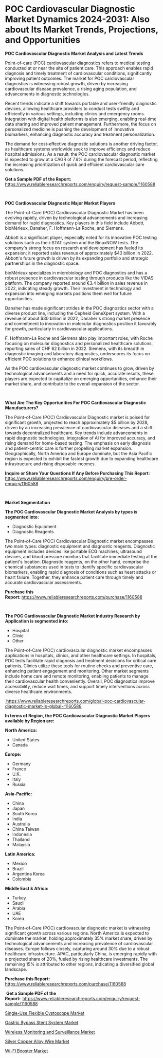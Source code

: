 <p><h1>POC Cardiovascular Diagnostic Market Dynamics 2024-2031: Also about Its Market Trends, Projections, and Opportunities</h1></p><p><strong>POC Cardiovascular Diagnostic Market Analysis and Latest Trends</strong></p>
<p><p>Point-of-care (POC) cardiovascular diagnostics refers to medical testing conducted at or near the site of patient care. This approach enables rapid diagnosis and timely treatment of cardiovascular conditions, significantly improving patient outcomes. The market for POC cardiovascular diagnostics is witnessing robust growth, driven by increasing cardiovascular disease prevalence, a rising aging population, and advancements in diagnostic technologies.</p><p>Recent trends indicate a shift towards portable and user-friendly diagnostic devices, allowing healthcare providers to conduct tests swiftly and efficiently in various settings, including clinics and emergency rooms. Integration with digital health platforms is also emerging, enabling real-time data sharing and improved patient management. Furthermore, the focus on personalized medicine is pushing the development of innovative biomarkers, enhancing diagnostic accuracy and treatment personalization.</p><p>The demand for cost-effective diagnostic solutions is another driving factor, as healthcare systems worldwide seek to improve efficiency and reduce hospital admissions. As a result, the POC cardiovascular diagnostic market is expected to grow at a CAGR of 7.6% during the forecast period, reflecting the increasing prioritization of quick and efficient cardiovascular care solutions.</p></p>
<p><strong>Get a Sample PDF of the Report:&nbsp;</strong> <a href="https://www.reliableresearchreports.com/enquiry/request-sample/1160588?utm_campaign=10&utm_medium=2&utm_source=Github&utm_content=ia&utm_term=05122024&utm_id=poc-cardiovascular-diagnostic">https://www.reliableresearchreports.com/enquiry/request-sample/1160588</a></p>
<p>&nbsp;</p>
<p><strong>POC Cardiovascular Diagnostic Major Market Players</strong></p>
<p><p>The Point-of-Care (POC) Cardiovascular Diagnostic Market has been evolving rapidly, driven by technological advancements and increasing demand for rapid diagnostics. Key players in this field include Abbott, bioMérieux, Danaher, F. Hoffmann-La Roche, and Siemens.</p><p>Abbott is a significant player, especially noted for its innovative POC testing solutions such as the i-STAT system and the BinaxNOW tests. The company's strong focus on research and development has fueled its expansion; it reported sales revenue of approximately $43 billion in 2022. Abbott's future growth is driven by its expanding portfolio and strategic partnerships in the diagnostic space.</p><p>bioMérieux specializes in microbiology and POC diagnostics and has a robust presence in cardiovascular testing through products like the VIDAS platform. The company reported around €3.4 billion in sales revenue in 2022, indicating steady growth. Their investment in technology and expansion into emerging markets positions them well for future opportunities.</p><p>Danaher has made significant strides in the POC diagnostics sector with a diverse product line, including the Cepheid GeneXpert system. With a revenue of about $30 billion in 2022, Danaher's strong market presence and commitment to innovation in molecular diagnostics position it favorably for growth, particularly in cardiovascular applications.</p><p>F. Hoffmann-La Roche and Siemens also play important roles, with Roche focusing on molecular diagnostics and personalized healthcare solutions, reporting sales of CHF 62 billion in 2022. Siemens, with its breadth in diagnostic imaging and laboratory diagnostics, underscores its focus on efficient POC solutions to enhance clinical workflows.</p><p>As the POC cardiovascular diagnostic market continues to grow, driven by technological advancements and a need for quick, accurate results, these players are expected to capitalize on emerging opportunities, enhance their market share, and contribute to the overall expansion of the sector.</p></p>
<p>&nbsp;</p>
<p><strong>What Are The Key Opportunities For POC Cardiovascular Diagnostic Manufacturers?</strong></p>
<p><p>The Point-of-Care (POC) Cardiovascular Diagnostic market is poised for significant growth, projected to reach approximately $5 billion by 2028, driven by an increasing prevalence of cardiovascular diseases and a shift towards decentralized healthcare. Key trends include advancements in rapid diagnostic technologies, integration of AI for improved accuracy, and rising demand for home-based testing. The emphasis on early diagnosis and patient-centric care is further propelling market expansion. Geographically, North America and Europe dominate, but the Asia Pacific region is expected to exhibit the fastest growth due to expanding healthcare infrastructure and rising disposable incomes.</p></p>
<p><strong>Inquire or Share Your Questions If Any Before Purchasing This Report:</strong> <a href="https://www.reliableresearchreports.com/enquiry/pre-order-enquiry/1160588?utm_campaign=10&utm_medium=2&utm_source=Github&utm_content=ia&utm_term=05122024&utm_id=poc-cardiovascular-diagnostic">https://www.reliableresearchreports.com/enquiry/pre-order-enquiry/1160588</a></p>
<p>&nbsp;</p>
<p><strong>Market Segmentation</strong></p>
<p><strong>The POC Cardiovascular Diagnostic Market Analysis by types is segmented into:</strong></p>
<p><ul><li>Diagnostic Equipment</li><li>Diagnostic Reagents</li></ul></p>
<p><p>The Point-of-Care (POC) Cardiovascular Diagnostic market encompasses two main types: diagnostic equipment and diagnostic reagents. Diagnostic equipment includes devices like portable ECG machines, ultrasound devices, and blood pressure monitors that facilitate immediate testing at the patient's location. Diagnostic reagents, on the other hand, comprise the chemical substances used in tests to identify specific cardiovascular biomarkers, enabling rapid diagnosis of conditions such as heart attacks or heart failure. Together, they enhance patient care through timely and accurate cardiovascular assessments.</p></p>
<p><strong>Purchase this Report:&nbsp;</strong><a href="https://www.reliableresearchreports.com/purchase/1160588?utm_campaign=10&utm_medium=2&utm_source=Github&utm_content=ia&utm_term=05122024&utm_id=poc-cardiovascular-diagnostic">https://www.reliableresearchreports.com/purchase/1160588</a></p>
<p>&nbsp;</p>
<p><strong>The POC Cardiovascular Diagnostic Market Industry Research by Application is segmented into:</strong></p>
<p><ul><li>Hospital</li><li>Clinic</li><li>Other</li></ul></p>
<p><p>The Point-of-Care (POC) cardiovascular diagnostic market encompasses applications in hospitals, clinics, and other healthcare settings. In hospitals, POC tests facilitate rapid diagnosis and treatment decisions for critical care patients. Clinics utilize these tools for routine checks and preventive care, enhancing patient engagement and monitoring. Other market segments include home care and remote monitoring, enabling patients to manage their cardiovascular health conveniently. Overall, POC diagnostics improve accessibility, reduce wait times, and support timely interventions across diverse healthcare environments.</p></p>
<p><a href="https://www.reliableresearchreports.com/global-poc-cardiovascular-diagnostic-market-in-global-r1160588?utm_campaign=10&utm_medium=2&utm_source=Github&utm_content=ia&utm_term=05122024&utm_id=poc-cardiovascular-diagnostic">&nbsp;https://www.reliableresearchreports.com/global-poc-cardiovascular-diagnostic-market-in-global-r1160588</a></p>
<p><strong>In terms of Region, the POC Cardiovascular Diagnostic Market Players available by Region are:</strong></p>
<p>
    <p> <strong> North America: </strong>
        <ul>
            <li>United States</li>
            <li>Canada</li>
        </ul>
        </p> 
    <p> <strong> Europe: </strong>
        <ul>
            <li>Germany</li>
            <li>France</li>
            <li>U.K.</li>
            <li>Italy</li>
            <li>Russia</li>
        </ul>
        </p> 
    <p> <strong> Asia-Pacific: </strong>
        <ul>
            <li>China</li>
            <li>Japan</li>
            <li>South Korea</li>
            <li>India</li>
            <li>Australia</li>
            <li>China Taiwan</li>
            <li>Indonesia</li>
            <li>Thailand</li>
            <li>Malaysia</li>
        </ul>
        </p> 
    <p> <strong> Latin America: </strong>
        <ul>
            <li>Mexico</li>
            <li>Brazil</li>
            <li>Argentina Korea</li>
            <li>Colombia</li>
        </ul>
        </p> 
    <p> <strong> Middle East & Africa: </strong>
        <ul>
            <li>Turkey</li>
            <li>Saudi</li>
            <li>Arabia</li>
            <li>UAE</li>
            <li>Korea</li>
        </ul>
    </p>
    </p>
<p><p>The Point-of-Care (POC) cardiovascular diagnostic market is witnessing significant growth across various regions. North America is expected to dominate the market, holding approximately 35% market share, driven by technological advancements and increasing prevalence of cardiovascular diseases. Europe follows closely, capturing around 30% due to a robust healthcare infrastructure. APAC, particularly China, is emerging rapidly with a projected share of 20%, fueled by rising healthcare investments. The remaining 15% is attributed to other regions, indicating a diversified global landscape.</p></p>
<p><strong>Purchase this Report: </strong><a href="https://www.reliableresearchreports.com/purchase/1160588?utm_campaign=10&utm_medium=2&utm_source=Github&utm_content=ia&utm_term=05122024&utm_id=poc-cardiovascular-diagnostic">https://www.reliableresearchreports.com/purchase/1160588</a></p>
<p>&nbsp;<strong>Get a Sample PDF of the Report:&nbsp;&nbsp;</strong><a href="https://www.reliableresearchreports.com/enquiry/request-sample/1160588?utm_campaign=10&utm_medium=2&utm_source=Github&utm_content=ia&utm_term=05122024&utm_id=poc-cardiovascular-diagnostic">https://www.reliableresearchreports.com/enquiry/request-sample/1160588</a></p>
<p><strong></strong></p>
<p><p><a href="https://issuu.com/reportprime-2/docs/single-use-flexible-cystoscope-market-size-2030.pp?utm_campaign=10&utm_medium=2&utm_source=Github&utm_content=ia&utm_term=05122024&utm_id=poc-cardiovascular-diagnostic">Single-Use Flexible Cystoscope Market</a></p><p><a href="https://issuu.com/reportprime-2/docs/gastric-bypass-stent-system-market-size-2030.pptx?utm_campaign=10&utm_medium=2&utm_source=Github&utm_content=ia&utm_term=05122024&utm_id=poc-cardiovascular-diagnostic">Gastric Bypass Stent System Market</a></p><p><a href="https://github.com/hgf64gh/Market-Research-Report-List-1/blob/main/wireless-monitoring-and-surveillance-market.md?utm_campaign=10&utm_medium=2&utm_source=Github&utm_content=ia&utm_term=05122024&utm_id=poc-cardiovascular-diagnostic">Wireless Monitoring and Surveillance Market</a></p><p><a href="https://www.linkedin.com/pulse/silver-copper-alloy-wire-market-growth-outlook-comprehensive-rigie?utm_campaign=10&utm_medium=2&utm_source=Github&utm_content=ia&utm_term=05122024&utm_id=poc-cardiovascular-diagnostic">Silver Copper Alloy Wire Market</a></p><p><a href="https://github.com/marloy8/Market-Research-Report-List-6/blob/main/wi-fi-booster-market.md?utm_campaign=10&utm_medium=2&utm_source=Github&utm_content=ia&utm_term=05122024&utm_id=poc-cardiovascular-diagnostic">Wi-Fi Booster Market</a></p></p>